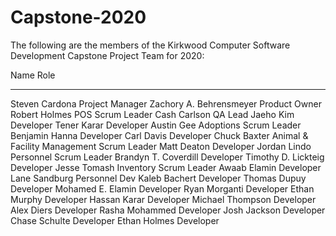 # Capstone-2020

The following are the members of the 
Kirkwood Computer Software Development
Capstone Project Team for 2020:

Name							Role
----------------------------- 	-----
Steven Cardona					Project Manager
Zachory A. Behrensmeyer			Product Owner
Robert Holmes                   POS Scrum Leader
Cash Carlson                    QA Lead
Jaeho Kim						Developer
Tener Karar                     Developer
Austin Gee						Adoptions Scrum Leader
Benjamin Hanna					Developer
Carl Davis						Developer
Chuck Baxter					Animal & Facility Management Scrum Leader
Matt Deaton						Developer
Jordan Lindo					Personnel Scrum Leader
Brandyn T. Coverdill			Developer
Timothy D. Lickteig             Developer
Jesse Tomash					Inventory Scrum Leader
Awaab Elamin					Developer
Lane Sandburg                   Personnel Dev
Kaleb Bachert					Developer
Thomas Dupuy					Developer
Mohamed E. Elamin               Developer
Ryan Morganti					Developer
Ethan Murphy					Developer
Hassan Karar                    Developer
Michael Thompson                Developer
Alex Diers                      Developer
Rasha Mohammed					Developer
Josh Jackson          			Developer
Chase Schulte					Developer
Ethan Holmes                    Developer